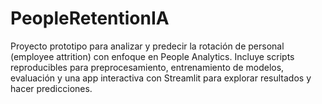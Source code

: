 # PeopleRetentionIA
Proyecto prototipo para analizar y predecir la rotación de personal (employee attrition) con enfoque en People Analytics. Incluye scripts reproducibles para preprocesamiento, entrenamiento de modelos, evaluación y una app interactiva con Streamlit para explorar resultados y hacer predicciones.
